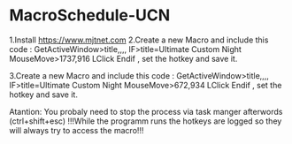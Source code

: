 # MacroSchedule-UCN

1.Install https://www.mjtnet.com
2.Create a new Macro and include this code :
GetActiveWindow>title,,,,
IF>title=Ultimate Custom Night
MouseMove>1737,916
LClick
Endif
, set the hotkey and save it.

3.Create a new Macro and include this code :
GetActiveWindow>title,,,,
IF>title=Ultimate Custom Night
MouseMove>672,934
LClick
Endif
, set the hotkey and save it.

Atantion: You probaly need to stop the process via task manger afterwords (ctrl+shift+esc)
!!!While the programm runs the hotkeys are logged so they will always try to access the macro!!!
